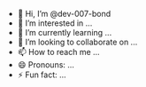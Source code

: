 - 👋 Hi, I’m @dev-007-bond
- 👀 I’m interested in ...
- 🌱 I’m currently learning ...
- 💞️ I’m looking to collaborate on ...
- 📫 How to reach me ...
- 😄 Pronouns: ...
- ⚡ Fun fact: ...

<!---
dev-007-bond/dev-007-bond is a ✨ special ✨ repository because its `README.md` (this file) appears on your GitHub profile.
You can click the Preview link to take a look at your changes.
--->

